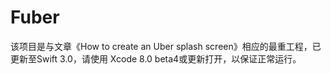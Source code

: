 # Fuber

该项目是与文章《How to create an Uber splash screen》相应的最重工程，已更新至Swift 3.0，请使用 Xcode 8.0 beta4或更新打开，以保证正常运行。

